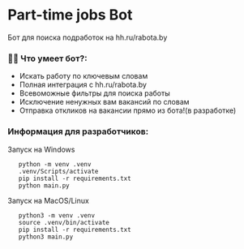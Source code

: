 # Part-time jobs Bot

Бот для поиска подработок на hh.ru/rabota.by

### :man_technologist: Что умеет бот?:

- Искать работу по ключевым словам
- Полная интеграция с hh.ru/rabota.by
- Всевоможные фильтры для поиска работы
- Исключение ненужных вам вакансий по словам
- Отправка откликов на вакансии прямо из бота!(в разработке)

### Информация для разработчиков:

Запуск на Windows

```
   python -m venv .venv
   .venv/Scripts/activate
   pip install -r requirements.txt
   python main.py
```

Запуск на MacOS/Linux

```
   python3 -m venv .venv
   source .venv/bin/activate
   pip install -r requirements.txt
   python3 main.py
```
